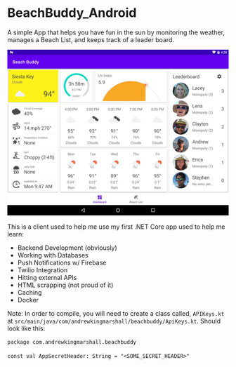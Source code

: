 # BeachBuddy_Android
A simple App that helps you have fun in the sun by monitoring the weather, manages a Beach List, and keeps track of a leader board. 

![GitHub Logo](/BeachBuddy_Screenshot.jpg)

This is a client used to help me use my first .NET Core app used to help me learn: 
- Backend Development (obviously) 
- Working with Databases
- Push Notifications w/ Firebase 
- Twilio Integration 
- Hitting external APIs
- HTML scrapping (not proud of it) 
- Caching
- Docker

Note: In order to compile, you will need to create a class called, `APIKeys.kt` at `src/main/java/com/andrewkingmarshall/beachbuddy/ApiKeys.kt`. Should look like this: 

```
package com.andrewkingmarshall.beachbuddy

const val AppSecretHeader: String = "<SOME_SECRET_HEADER>"
```

